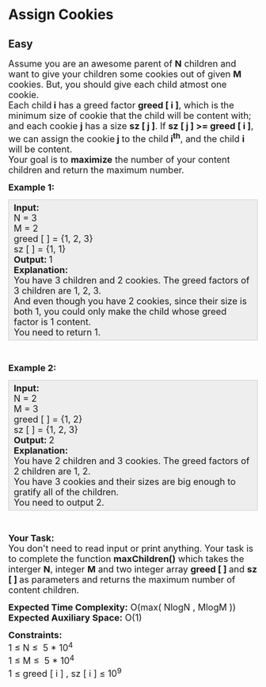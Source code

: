 # Assign Cookies
## Easy
<div class="problems_problem_content__Xm_eO"><p><span style="font-size:18px">Assume you are an awesome&nbsp;parent of <strong>N</strong> children&nbsp;and want to give your children some cookies out of given <strong>M</strong> cookies. But, you should give each child atmost one cookie.<br>
Each child<strong> i</strong> has a greed factor <strong>greed [ i ]</strong>, which is the minimum size of cookie that the child will be content with; and each cookie <strong>j</strong> has a size <strong>sz&nbsp;[ j ]</strong>. If <strong>sz [ j ] &gt;= greed [ i ]</strong>, we can assign the cookie<strong> j</strong> to the child<strong> i<sup>th</sup></strong>, and the child <strong>i</strong> will be content.<br>
Your goal is to <strong>maximize</strong> the number of your content children and return&nbsp;the maximum number.</span></p>

<p><span style="font-size:18px"><strong>Example 1:</strong></span></p>

<div style="--darkreader-inline-bgcolor: #1f2123; --darkreader-inline-bgimage: initial; --darkreader-inline-border-bottom: #444a4b; --darkreader-inline-border-left: #444a4b; --darkreader-inline-border-right: #444a4b; --darkreader-inline-border-top: #444a4b; background: rgb(238, 238, 238); border: 1px solid rgb(204, 204, 204); padding: 5px 10px;" data-darkreader-inline-bgimage="" data-darkreader-inline-bgcolor="" data-darkreader-inline-border-top="" data-darkreader-inline-border-right="" data-darkreader-inline-border-bottom="" data-darkreader-inline-border-left=""><span style="font-size:18px"><strong>Input:</strong><br>
N = 3&nbsp;<br>
M = 2<br>
greed [ ] = {1, 2, 3}<br>
sz [ ] = {1, 1}<br>
<strong>Output: </strong>1<br>
<strong>Explanation:</strong>&nbsp;<br>
You have 3 children and 2 cookies. The greed factors of 3 children are 1, 2, 3.</span><br>
<span style="font-size:18px">And even though you have 2 cookies, since their size is both 1, you could only make the child whose greed factor is 1 content.<br>
You need to return&nbsp;1.</span></div>

<p>&nbsp;</p>

<p><span style="font-size:18px"><strong>Example 2:</strong></span></p>

<div style="--darkreader-inline-bgcolor: #1f2123; --darkreader-inline-bgimage: initial; --darkreader-inline-border-bottom: #444a4b; --darkreader-inline-border-left: #444a4b; --darkreader-inline-border-right: #444a4b; --darkreader-inline-border-top: #444a4b; background: rgb(238, 238, 238); border: 1px solid rgb(204, 204, 204); padding: 5px 10px;" data-darkreader-inline-bgimage="" data-darkreader-inline-bgcolor="" data-darkreader-inline-border-top="" data-darkreader-inline-border-right="" data-darkreader-inline-border-bottom="" data-darkreader-inline-border-left=""><span style="font-size:18px"><strong>Input:</strong><br>
N = 2&nbsp;<br>
M = 3<br>
greed [ ] = {1, 2}<br>
sz [ ] = {1, 2, 3}<br>
<strong>Output: </strong>2<br>
<strong>Explanation:</strong>&nbsp;<br>
You have 2&nbsp;children and 3&nbsp;cookies. The greed factors of 2 children are 1, 2.</span><br>
<span style="font-size:18px">You have 3 cookies and their sizes are big enough to gratify all of the children.<br>
You need to output 2.</span></div>

<p>&nbsp;</p>

<p><span style="font-size:18px"><strong>Your Task:</strong><br>
You don't need to read input or print anything. Your task is to complete the function <strong>maxChildren()</strong>&nbsp;which takes the interger <strong>N</strong>, integer <strong>M</strong>&nbsp;and two integer array <strong>greed [ ] </strong>and <strong>sz [ ]&nbsp;</strong>as parameters and returns the maximum number of content children.</span></p>

<p><span style="font-size:18px"><strong>Expected Time Complexity:</strong>&nbsp;O(max( NlogN , MlogM&nbsp;))<br>
<strong>Expected Auxiliary Space:</strong>&nbsp;O(1)</span></p>

<p><span style="font-size:18px"><strong>Constraints:</strong><br>
1 ≤ N ≤&nbsp; 5 * 10<sup>4</sup><br>
1 ≤ M&nbsp;≤&nbsp; 5 * 10<sup>4</sup><br>
1 ≤ greed [ i ] , sz [ i ]&nbsp;≤ 10<sup>9</sup></span></p>
</div>